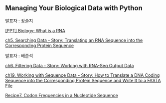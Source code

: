 ## Managing Your Biological Data with Python
발표자 : 장슬지

[[PPT] Biology: What is a RNA](https://drive.google.com/?tab=wo&authuser=0#folders/0B5alWVFHG9SiNUdXLVFkQ0o5Z3c)

[ch5. Searching Data - Story: Translating an RNA Sequence into the Corresponding Protein Sequence](http://nbviewer.ipython.org/github/biopy/biopy.github.io/blob/master/notebook/Part2/Week2/ch5.Searching_Data.ipynb)

발표자 : 배준석

[ch6. Filtering Data - Story: Working with RNA-Seq Output Data](http://nbviewer.ipython.org/github/biopy/biopy.github.io/blob/master/notebook/Part2/Week2/ch6.Filtering_Data.ipynb)

[ch19. Working with Sequence Data - Story: How to Translate a DNA Coding Sequence into the Corresponding Protein Sequence and Write It to a FASTA File](http://nbviewer.ipython.org/github/biopy/biopy.github.io/blob/master/notebook/Part2/Week2/ch19.Working_with_Seq_data.ipynb)

[Recipe7. Codon Frequencies in a Nucleotide Sequence](http://nbviewer.ipython.org/github/biopy/biopy.github.io/blob/master/notebook/Part2/Week2/V.Biopython_Recipe7.ipynb)
